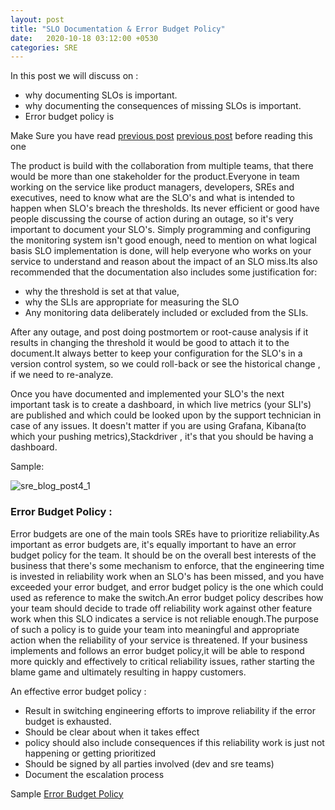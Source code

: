 ```yaml
---
layout: post
title: "SLO Documentation & Error Budget Policy"
date:   2020-10-18 03:12:00 +0530
categories: SRE
---  
```

In this post we will discuss on :
* why documenting SLOs is important.
* why documenting the consequences of missing SLOs is important.
* Error budget policy is 

Make Sure you have read [previous post] [previous post] before reading this one

The product is build with the collaboration from multiple teams, that there would be more than one stakeholder for the 
product.Everyone in team working on the service like product managers, developers, SREs and executives, need to know
what are the SLO's and what is intended to happen when SLO's breach the thresholds. Its never efficient or good have 
people discussing the course of action during an outage, so it's very important to document your SLO's.
Simply programming and configuring the monitoring system isn't good enough, need to  mention on what logical basis 
SLO implementation is done, will help everyone who works on your service to understand and reason about the impact of an
SLO miss.Its also recommended that the documentation also includes some justification for:
* why the threshold is set at that value,
* why the SLIs are appropriate for measuring the SLO
* Any monitoring data deliberately included or excluded from the SLIs. 

After any outage, and post doing postmortem or root-cause analysis if it results in changing the threshold it would be 
good to attach it to the document.It always better to keep your configuration for the SLO's in a version control system,
so we could roll-back or see the historical change , if we need to re-analyze.

Once you have documented and implemented your SLO's the next important task is to create a dashboard, in which live metrics
(your SLI's) are published and which could be looked upon by the support technician in case of any issues. It doesn't matter
if you are using Grafana, Kibana(to which your pushing metrics),Stackdriver , it's that you should be having a dashboard.

Sample:

![sre_blog_post4_1](/sre_blog/images/blog_post_4_1.png)


### Error Budget Policy :

Error budgets are one of the main tools SREs have to prioritize reliability.As important as error budgets are,
it's equally important to have an error budget policy for the team. It should be on the overall best interests of
the business that there's some mechanism to enforce, that the engineering time is invested in reliability work
when an SLO's has been missed, and you have exceeded your error budget, and error budget policy is the one which could used
as reference to make the switch.An error budget policy describes how your team should decide to trade off reliability work
against other feature work when this SLO indicates a service is not reliable enough.The purpose of such a policy is to 
guide your team into meaningful and appropriate action when the reliability of your service is threatened. 
If your business implements and follows an error budget policy,it will be able to respond more quickly and effectively to
critical reliability issues, rather starting the blame game and ultimately resulting in happy customers.


An effective error budget policy :

* Result in switching engineering efforts to improve reliability if the error budget is exhausted.
* Should be clear about when it takes effect
* policy should also include consequences if this reliability work is just not happening or getting prioritized 
* Should be signed by all parties involved (dev and sre teams)
* Document the escalation process 

Sample [Error Budget Policy][Error Budget Policy]

[Error Budget Policy]:https://landing.google.com/sre/workbook/chapters/error-budget-policy/ 
[previous post]:/sre_blog/sre/2020/10/14/developing-slo-sli.html
